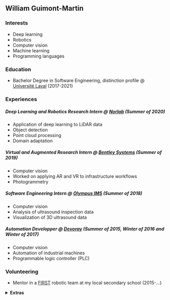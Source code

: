 ## William Guimont-Martin

### Interests
- Deep learning
- Robotics
- Computer vision
- Machine learning
- Programming languages

### Education
- Bachelor Degree in Software Engineering, distinction profile @ [Université Laval](https://www.ulaval.ca/) (2017-2021)

### Experiences
##### Deep Learning and Robotics Research Intern @ [Norlab](https://norlab.ulaval.ca) (Summer of 2020)
- Application of deep learning to LiDAR data
- Object detection
- Point cloud processing
- Domain adaptation

##### Virtual and Augmented Research Intern @ [Bentley Systems](https://www.bentley.com/en) (Summer of 2019)
- Computer vision
- Worked on applying AR and VR to infrastructure workflows
- Photogrammetry

##### Software Engineering Intern @ [Olympus IMS](https://www.olympus-ims.com/en/) (Summer of 2018)
- Computer vision
- Analysis of ultrasound inspection data
- Visualization of 3D ultrasound data

##### Automation Developper @ [Devoray](https://www.devoray.com/) (Summer of 2015, Winter of 2016 and Winter of 2017)
- Computer vision
- Automation of industrial machines
- Programmable logic controller (PLC)

### Volunteering
- Mentor in a [FIRST](https://www.firstinspires.org/robotics/frc) robotic team at my local secondary school (2015-...)

<details>
  <summary><b>Extras</b></summary>
  <ul>
    <li>btw i use arch</li>
    <li>vim > emacs</li>
    <li>js bad</li>
    <li>rust good</li>
    <li>a monad is just a monoid in the category of endofunctors, what's the problem?</li>
  </ul>
</details>
